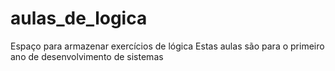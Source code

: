# aulas_de_logica
Espaço para armazenar exercícios de lógica
Estas aulas são para o primeiro ano de desenvolvimento de sistemas
